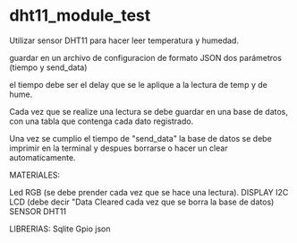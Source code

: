 # dht11_module_test

Utilizar sensor DHT11 para hacer leer temperatura y humedad.

guardar en un archivo de configuracion de formato JSON dos parámetros (tiempo y send_data)

el tiempo debe ser el delay que se le aplique a la lectura de temp y de hume.

Cada vez que se realize una lectura se debe guardar en una base de datos, con una tabla que contenga cada dato registrado.

Una vez se cumplio el tiempo de "send_data" la base de datos se debe imprimir en la terminal y despues borrarse o hacer un clear automaticamente.

MATERIALES:

Led RGB (se debe prender cada vez que se hace una lectura).
DISPLAY I2C LCD (debe decir "Data Cleared cada vez que se borra la base de datos)
SENSOR DHT11

LIBRERIAS:
Sqlite
Gpio
json
